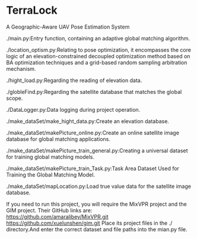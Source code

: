 # TerraLock
A Geographic-Aware UAV Pose Estimation System

./main.py:Entry function, containing an adaptive global matching algorithm.

./location_optism.py:Relating to pose optimization, it encompasses the core logic of an elevation-constrained decoupled optimization method based on BA optimization techniques and a grid-based random sampling arbitration mechanism.

./hight_load.py:Regarding the reading of elevation data.

./globleFind.py:Regarding the satellite database that matches the global scope.

./DataLogger.py:Data logging during project operation.

./make_dataSet/make_hight_data.py:Create an elevation database.

./make_dataSet/makePicture_online.py:Create an online satellite image database for global matching applications.

./make_dataSet/makePicture_train_general.py:Creating a universal dataset for training global matching models.

./make_dataSet/makePicture_train_Task.py:Task Area Dataset Used for Training the Global Matching Model.

./make_dataSet/mapLocation.py:Load true value data for the satellite image database.

If you need to run this project, you will require the MixVPR project and the GIM project. Their GitHub links are:
  https://github.com/amaralibey/MixVPR.git
  https://github.com/xuelunshen/gim.git
Place its project files in the ./ directory.And enter the correct dataset and file paths into the mian.py file.

